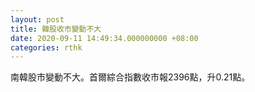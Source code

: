 ```yaml
---
layout: post
title: 韓股收市變動不大
date: 2020-09-11 14:49:34.000000000 +08:00
categories: rthk
---
```


南韓股市變動不大。首爾綜合指數收市報2396點，升0.21點。

